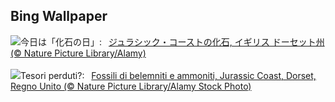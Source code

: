 ## Bing Wallpaper
![](https://www.bing.com/th?id=OHR.FossilsDorset_JA-JP8513856980_UHD.jpg&w=1000)今日は「化石の日」:&nbsp;&ensp;[ジュラシック・コーストの化石, イギリス ドーセット州 (© Nature Picture Library/Alamy)](https://www.bing.com/th?id=OHR.FossilsDorset_JA-JP8513856980_UHD.jpg)
<br><br/>
![](https://www.bing.com/th?id=OHR.FossilsDorset_IT-IT8161903804_UHD.jpg&w=1000)Tesori perduti?:&nbsp;&ensp;[Fossili di belemniti e ammoniti, Jurassic Coast, Dorset, Regno Unito (© Nature Picture Library/Alamy Stock Photo)](https://www.bing.com/th?id=OHR.FossilsDorset_IT-IT8161903804_UHD.jpg)
<br><br/>
